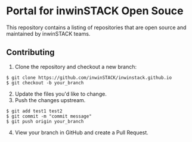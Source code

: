 # Portal for inwinSTACK Open Souce
This repository contains a listing of repositories that are open source and maintained by inwinSTACK teams.

## Contributing

1. Clone the repository and checkout a new branch:

```
$ git clone https://github.com/inwinSTACK/inwinstack.github.io
$ git checkout -b your_branch
```

2. Update the files you'd like to change.
3. Push the changes upstream.

```
$ git add test1 test2
$ git commit -m "commit message"
$ git push origin your_branch
```

4. View your branch in GitHub and create a Pull Request.